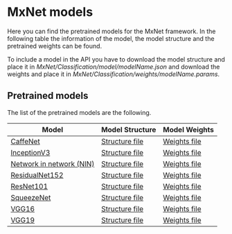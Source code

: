 ﻿# MxNet models

Here you can find the pretrained models for the MxNet framework. In the following table the information of the model, the model structure and the pretrained weights can be found.

To include a model in the API you have to download the model structure and place it in *MxNet/Classification/model/modelName.json*  and download the weights and place it in *MxNet/Classification/weights/modelName.params*.

## Pretrained models
The list of the pretrained models are the following.

| Model | Model Structure | Model Weights |
|-------|-----------------|---------------|
|[CaffeNet](https://github.com/BVLC/caffe/tree/master/models/bvlc_reference_caffenet)| [Structure file](https://unirioja-my.sharepoint.com/:u:/g/personal/adines_unirioja_es/EQgB3NJYrVBCnKPqTtuG2vAB3VLnm2bJnvvnrENUllOFFw?e=CfhGd6) | [Weights file](https://unirioja-my.sharepoint.com/:u:/g/personal/adines_unirioja_es/EeoJ6BLYGxhHjEZ9MB-8h4MB7OGrDU_z65UtL6URUpuPzQ?e=iOhdrf) |
|[InceptionV3](https://arxiv.org/pdf/1512.00567.pdf)| [Structure file](https://unirioja-my.sharepoint.com/:u:/g/personal/adines_unirioja_es/EWt_KnLM0YpHtTF1k2HNjwgB6kOlJAfPcekXSdP2CTOwZw?e=BM3dsN) | [Weights file](https://unirioja-my.sharepoint.com/:u:/g/personal/adines_unirioja_es/EdWYl5GKkelJgB5k0V20qwMBztDQ9NPw6WIWa2DOIU5JwQ?e=1J6Wpy) |
|[Network in network (NIN)](https://arxiv.org/pdf/1312.4400v3.pdf)| [Structure file](https://unirioja-my.sharepoint.com/:u:/g/personal/adines_unirioja_es/EVumRyl9fUhDh7F7Hja__pwB2Zd1Ex3oIqzP0nKN3V69xw?e=OCa8e5) | [Weights file](https://unirioja-my.sharepoint.com/:u:/g/personal/adines_unirioja_es/EVAQJiN_1VhKsK4r74F0gGwBsp5Mbnu1jmfHlRzOW889IQ?e=Izhexz) |
|[ResidualNet152](https://arxiv.org/pdf/1512.03385v1.pdf)| [Structure file](https://unirioja-my.sharepoint.com/:u:/g/personal/adines_unirioja_es/EfpJmrQcJZVNpbwkPb5v3VYBS9_Gdvgz7zK7BC0eBPmb-A?e=5KR2t9) | [Weights file](https://unirioja-my.sharepoint.com/:u:/g/personal/adines_unirioja_es/EU65626HT1lAp0T277sNiNsBPEr9hH2PdFiQJrDx_k5sTg?e=NXN5HU) |
|[ResNet101](https://arxiv.org/pdf/1611.05431.pdf)| [Structure file](https://unirioja-my.sharepoint.com/:u:/g/personal/adines_unirioja_es/EcoaDX3CJsxDlIPAKkSpFvMBHxiNoQCPkq57Xtn8YGeXQg?e=91NyUT) | [Weights file](https://unirioja-my.sharepoint.com/:u:/g/personal/adines_unirioja_es/EVDALGoo1ldBi0fkT2RhxVYBOTFTej5IEDU457oRihKu2w?e=XnYDIq) |
|[SqueezeNet](https://arxiv.org/pdf/1602.07360v4.pdf)| [Structure file](https://unirioja-my.sharepoint.com/:u:/g/personal/adines_unirioja_es/ERw_5yNgIABMq-YSbTc81TUB4O4eukx9Gk81ppHn_Jkwwg?e=kHTG0H) | [Weights file](https://unirioja-my.sharepoint.com/:u:/g/personal/adines_unirioja_es/EZopAWdtOQxEo0cvuX0t5WcB_u3zDunHf0loLDuQOtj-0g?e=FyMruL) |
|[VGG16](https://arxiv.org/pdf/1409.1556.pdf)| [Structure file](https://unirioja-my.sharepoint.com/:u:/g/personal/adines_unirioja_es/ERdpTjRxzXFFohvF-YJaLggBfXy0FPFdLhGEAyAQE-qSVQ?e=dfCdp3) | [Weights file](https://unirioja-my.sharepoint.com/:u:/g/personal/adines_unirioja_es/EentVKYTZTNLgdMPyAwp4g0BibCpPOZe6lMc9x3T2aD2qA?e=zrceIQ) |
|[VGG19](https://arxiv.org/pdf/1409.1556.pdf)| [Structure file](https://unirioja-my.sharepoint.com/:u:/g/personal/adines_unirioja_es/EQP1KG_FzjdHuTthIL-beikBXJvD6HrnvgRLnOWVjvwFZg?e=cXV1Km) | [Weights file](https://unirioja-my.sharepoint.com/:u:/g/personal/adines_unirioja_es/EV35WxSTVcRLgGIgyslJ5QAB4kbsf4h69uUofjWnxlpssQ?e=k7CtCa) |

